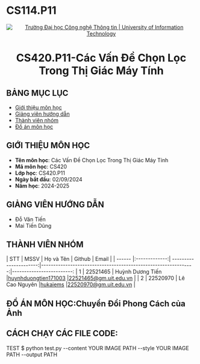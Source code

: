 # CS114.P11
<p align="center">
  <a href="https://www.uit.edu.vn/" title="Trường Đại học Công nghệ Thông tin" style="border: 5;">
    <img src="https://i.imgur.com/WmMnSRt.png" alt="Trường Đại học Công nghệ Thông tin | University of Information Technology">
  </a>
</p>

<!-- Title -->
<h1 align="center"><b>CS420.P11-Các Vấn Đề Chọn Lọc Trong Thị Giác Máy Tính</b></h1>



## BẢNG MỤC LỤC
* [ Giới thiệu môn học](#gioithieumonhoc)
* [ Giảng viên hướng dẫn](#giangvien)
* [ Thành viên nhóm](#thanhvien)
* [ Đồ án môn học](#doan)
## GIỚI THIỆU MÔN HỌC
<a name="gioithieumonhoc"></a>
* **Tên môn học**: Các Vấn Đề Chọn Lọc Trong Thị Giác Máy Tính
* **Mã môn học**:  CS420
* **Lớp học**: CS420.P11
* **Ngày bắt đầu**: 02/09/2024
* **Năm học**: 2024-2025

## GIẢNG VIÊN HƯỚNG DẪN
<a name="giangvien"></a>
* Đỗ Văn Tiến 
* Mai Tiến Dũng 

## THÀNH VIÊN NHÓM
<a name="thanhvien"></a>
| STT    | MSSV          | Họ và Tên              | Github                                                         | Email                   |
| ------ |:-------------:| ----------------------:|---------------------------------------------------------------:|-------------------------:
| 1      | 22521465      | Huỳnh Dương Tiến       |[huynhduongtien171003](https://github.com/huynhduongtien171003) |22521465@gm.uit.edu.vn   |
| 2      | 22520970      | Lê Cao Nguyên          |[hukaiems](https://github.com/hukaiems)                         |22520970@gm.uit.edu.vn   |

## ĐỒ ÁN MÔN HỌC:Chuyển Đổi Phong Cách của Ảnh

## CÁCH CHẠY CÁC FILE CODE:
TEST
$ python test.py --content YOUR IMAGE PATH --style YOUR IMAGE PATH --output PATH

